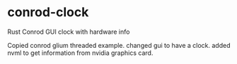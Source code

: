 # conrod-clock
Rust Conrod GUI clock with hardware info


Copied conrod glium threaded example.
changed gui to have a clock.
added nvml to get information from nvidia graphics card.